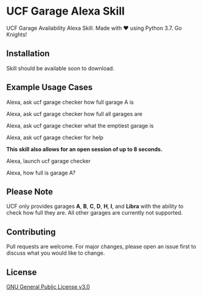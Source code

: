 # UCF Garage Alexa Skill

UCF Garage Availability Alexa Skill. Made with ❤️ using Python 3.7. Go Knights!

## Installation

Skill should be available soon to download.

## Example Usage Cases

Alexa, ask ucf garage checker how full garage A is

Alexa, ask ucf garage checker how full all garages are

Alexa, ask ucf garage checker what the emptiest garage is

Alexa, ask ucf garage checker for help

**This skill also allows for an open session of up to 8 seconds.**

Alexa, launch ucf garage checker

Alexa, how full is garage A?


## Please Note
UCF only provides garages **A**, **B**, **C**, **D**, **H**, **I**, and **Libra** with the ability to check how full they are. All other garages are currently not supported.

## Contributing
Pull requests are welcome. For major changes, please open an issue first to discuss what you would like to change.

## License
[GNU General Public License v3.0](https://choosealicense.com/licenses/gpl-3.0/)
